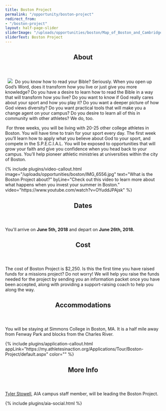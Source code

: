 ```yaml
---
title: Boston Project
permalink: "/opportunity/boston-project"
redirect_from:
- "/boston-project"
layout: half-page-slider
sliderImage: "/uploads/opportunities/boston/Map_of_Boston_and_Cambridge-1.jpg"
sliderText: Boston Project
---
```


<div class="row">
<div class=" span-12 cell" id="about">
<section class="section" id="about"><header class="section-header container text-center">
<h2 class="section-title first-color" data-title="About">About</h2>
</header></section>
</div></div>
<div class="row">
<div class=" span-12 cell">
<div class="container"><p>&nbsp; <img src="/uploads/opportunities/boston/BostonProjectLogo.jpg" class="pull-right img-responsive"> &nbsp;Do you know how to read your Bible? Seriously. When you open up God’s Word, does it transform how you live or just give you more knowledge? Do you have a desire to learn how to read the Bible in a way that will transform how you live? Do you want to know if God really cares about your sport and how you play it? Do you want a deeper picture of how God views diversity? Do you want practical tools that will make you a change agent on your campus? Do you desire to learn all of this in community with other athletes? We do, too.</p>
<p> For three weeks, you will be living with 20-25 other college athletes in Boston. You will have time to train for your sport every day. The first week you’ll learn how to apply what you believe about God to your sport, and compete in the S.P.E.C.I.A.L. You will be exposed to opportunities that will grow your faith and give you confidence when you head back to your campus. You’ll help pioneer athletic ministries at universities within the city of Boston.</p>
</div>
<div>
<div class="mb35 mb20-xs"></div>
<!-- space -->
{% include plugins/video-callout.html image="/uploads/opportunities/boston/IMG_6556.jpg" text="What is the Boston Project about?" byLine="Check out this video to learn more about what happens when you invest your summer in Boston." video="https://www.youtube.com/watch?v=OYuddJPAjsk" %}        
<div class="row">
<div class=" span-12 cell" id="dates">
<header class="section-header container text-center">
<h2 class="section-title first-color" data-title="Dates">Dates</h2>
</header>
</div></div>
<div class="row">
<div class=" span-12 cell">
<div class="container"><p><span>You'll arrive on </span><strong>June 5th, 2018</strong><span>&nbsp;and depart on </span><strong>June 26th, 2018.</strong></p>
</div></div></div>
<div class="row">
<div class=" span-12 cell" id="cost">
<header class="section-header container text-center">
<h2 class="section-title first-color" data-title="Cost">Cost</h2>
</header>
</div></div>
<div class="row">
<div class=" span-12 cell">
<div class="container"><p>The cost of Boston Project is $2,250. Is this the first time you have raised funds for a missions project? Do not worry! We will help you raise the funds needed for the project by sending you an information packet once you have been accepted, along with providing a support-raising coach to help you along the way.</p>
</div></div></div>
<div class="row">
<div class=" span-12 cell" id="logistics">
<header class="section-header container text-center">
<h2 class="section-title first-color" data-title="Accommodations">Accommodations</h2>
</header>
</div></div>
<div class="row">
<div class=" span-12 cell">
<div class="container"><p><span>You will be staying at Simmons College in Boston, MA. It is a half mile away from Fenway Park and blocks from the Charles River. </span></p>
</div></div></div>
{% include plugins/application-callout.html appLink="https://my.athletesinaction.org/Applications/Tour/Boston-Project/default.aspx" color="" %}
<div class="row">
<div class=" span-12 cell" id="more">
<header class="section-header container text-center">
<h2 class="section-title first-color" data-title="More Info">More Info</h2>
</header>
</div></div>
<div class="row">
<div class="container"><p><a href="mailto:tyler.stowell@athletesinaction.org">Tyler Stowell</a>, AIA campus staff member, will be leading the Boston Project.</p>
</div>
{% include plugins/aia-social.html %}